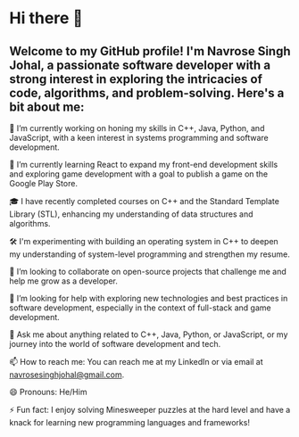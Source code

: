 # Hi there 👋
## Welcome to my GitHub profile! I'm Navrose Singh Johal, a passionate software developer with a strong interest in exploring the intricacies of code, algorithms, and problem-solving. Here's a bit about me:

🔭 I’m currently working on honing my skills in C++, Java, Python, and JavaScript, with a keen interest in systems programming and software development.

🌱 I’m currently learning React to expand my front-end development skills and exploring game development with a goal to publish a game on the Google Play Store.

🎓 I have recently completed courses on C++ and the Standard Template Library (STL), enhancing my understanding of data structures and algorithms.

🛠️ I'm experimenting with building an operating system in C++ to deepen my understanding of system-level programming and strengthen my resume.

👯 I’m looking to collaborate on open-source projects that challenge me and help me grow as a developer.

🤔 I’m looking for help with exploring new technologies and best practices in software development, especially in the context of full-stack and game development.

💬 Ask me about anything related to C++, Java, Python, or JavaScript, or my journey into the world of software development and tech.

📫 How to reach me: You can reach me at my LinkedIn or via email at navrosesinghjohal@gmail.com.

😄 Pronouns: He/Him

⚡ Fun fact: I enjoy solving Minesweeper puzzles at the hard level and have a knack for learning new programming languages and frameworks!

